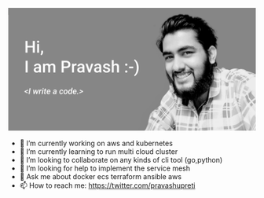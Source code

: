 ![Github Banner Image](https://github.com/pravashupreti/pravashupreti/blob/master/media/github-banner.png)

- 🔭 I’m currently working on aws and kubernetes
- 🌱 I’m currently learning to run multi cloud cluster
- 👯 I’m looking to collaborate on any kinds of cli tool (go,python)
- 🤔 I’m looking for help to implement the service mesh
- 💬 Ask me about docker ecs terraform ansible aws
- 📫 How to reach me: https://twitter.com/pravashupreti
